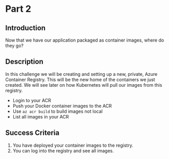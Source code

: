 # Part 2

## Introduction

Now that we have our application packaged as container images, where do they go?

## Description

In this challenge we will be creating and setting up a new, private, Azure Container Registry. This will be the new home of the containers we just created. We will see later on how Kubernetes will pull our images from this registry.

- Login to your ACR
- Push your Docker container images to the ACR
- Use ``` az acr build ``` to build images not local
- List all images in your ACR


## Success Criteria

1. You have deployed your container images to the registry.
2. You can log into the registry and see all images.
